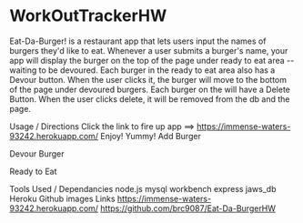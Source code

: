 # WorkOutTrackerHW
Eat-Da-Burger! is a restaurant app that lets users input the names of burgers they'd like to eat. Whenever a user submits a burger's name, your app will display the burger on the top of the page under ready to eat area -- waiting to be devoured. Each burger in the ready to eat area also has a Devour button. When the user clicks it, the burger will move to the bottom of the page under devoured burgers. Each burger on the will have a Delete Button. When the user clicks delete, it will be removed from the db and the page.

Usage / Directions
Click the link to fire up app ==> https://immense-waters-93242.herokuapp.com/
Enjoy! Yummy!
Add Burger 

Devour Burger 

Ready to Eat 

Tools Used / Dependancies
node.js
mysql workbench
express
jaws_db
Heroku
Github
images
Links
https://immense-waters-93242.herokuapp.com/
https://github.com/brc9087/Eat-Da-BurgerHW
